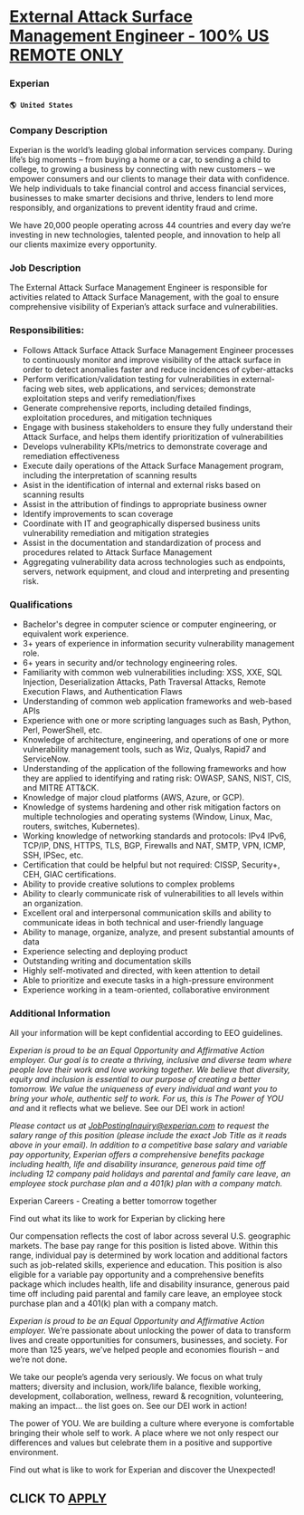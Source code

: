 # [External Attack Surface Management Engineer - 100% US REMOTE ONLY](https://www.remotewlb.com/apply/external-attack-surface-management-engineer-100-us-remote-only)  
### Experian  
#### `🌎 United States`  

### Company Description

Experian is the world’s leading global information services company. During life’s big moments – from buying a home or a car, to sending a child to college, to growing a business by connecting with new customers – we empower consumers and our clients to manage their data with confidence. We help individuals to take financial control and access financial services, businesses to make smarter decisions and thrive, lenders to lend more responsibly, and organizations to prevent identity fraud and crime.

We have 20,000 people operating across 44 countries and every day we’re investing in new technologies, talented people, and innovation to help all our clients maximize every opportunity.

### Job Description

The External Attack Surface Management Engineer is responsible for activities related to Attack Surface Management, with the goal to ensure comprehensive visibility of Experian’s attack surface and vulnerabilities.

### Responsibilities:

  * Follows Attack Surface Attack Surface Management Engineer processes to continuously monitor and improve visibility of the attack surface in order to detect anomalies faster and reduce incidences of cyber-attacks 
  * Perform verification/validation testing for vulnerabilities in external-facing web sites, web applications, and services; demonstrate exploitation steps and verify remediation/fixes 
  * Generate comprehensive reports, including detailed findings, exploitation procedures, and mitigation techniques 
  * Engage with business stakeholders to ensure they fully understand their Attack Surface, and helps them identify prioritization of vulnerabilities 
  * Develops vulnerability KPIs/metrics to demonstrate coverage and remediation effectiveness 
  * Execute daily operations of the Attack Surface Management program, including the interpretation of scanning results 
  * Asist in the identification of internal and external risks based on scanning results 
  * Assist in the attribution of findings to appropriate business owner 
  * Identify improvements to scan coverage 
  * Coordinate with IT and geographically dispersed business units vulnerability remediation and mitigation strategies 
  * Assist in the documentation and standardization of process and procedures related to Attack Surface Management
  * Aggregating vulnerability data across technologies such as endpoints, servers, network equipment, and cloud and interpreting and presenting risk. 

### Qualifications

  * Bachelor's degree in computer science or computer engineering, or equivalent work experience.
  * 3+ years of experience in information security vulnerability management role.
  * 6+ years in security and/or technology engineering roles.
  * Familiarity with common web vulnerabilities including: XSS, XXE, SQL Injection, Deserialization Attacks, Path Traversal Attacks, Remote Execution Flaws, and Authentication Flaws 
  * Understanding of common web application frameworks and web-based APIs 
  * Experience with one or more scripting languages such as Bash, Python, Perl, PowerShell, etc. 
  * Knowledge of architecture, engineering, and operations of one or more vulnerability management tools, such as Wiz, Qualys, Rapid7 and ServiceNow. 
  * Understanding of the application of the following frameworks and how they are applied to identifying and rating risk: OWASP, SANS, NIST, CIS, and MITRE ATT&CK. 
  * Knowledge of major cloud platforms (AWS, Azure, or GCP). 
  * Knowledge of systems hardening and other risk mitigation factors on multiple technologies and operating systems (Window, Linux, Mac, routers, switches, Kubernetes). 
  * Working knowledge of networking standards and protocols: IPv4 IPv6, TCP/IP, DNS, HTTPS, TLS, BGP, Firewalls and NAT, SMTP, VPN, ICMP, SSH, IPSec, etc.
  * Certification that could be helpful but not required: CISSP, Security+, CEH, GIAC certifications. 
  * Ability to provide creative solutions to complex problems 
  * Ability to clearly communicate risk of vulnerabilities to all levels within an organization. 
  * Excellent oral and interpersonal communication skills and ability to communicate ideas in both technical and user-friendly language 
  * Ability to manage, organize, analyze, and present substantial amounts of data 
  * Experience selecting and deploying product 
  * Outstanding writing and documentation skills 
  * Highly self-motivated and directed, with keen attention to detail 
  * Able to prioritize and execute tasks in a high-pressure environment 
  * Experience working in a team-oriented, collaborative environment 

### Additional Information

All your information will be kept confidential according to EEO guidelines.

 _Experian is proud to be an Equal Opportunity and Affirmative Action employer. Our goal is to create a thriving, inclusive and diverse team where people love their work and love working together. We believe that diversity, equity and inclusion is essential to our purpose of creating a better tomorrow. We value the uniqueness of every individual and want you to bring your whole, authentic self to work. For us, this is The Power of YOU and_ and it reflects what we believe. See our DEI work in action!

 _Please contact us at JobPostingInquiry@experian.com to request the salary range of this position (please include the exact Job Title as it reads above in your email). In addition to a competitive base salary and variable pay opportunity, Experian offers a comprehensive benefits package including health, life and disability insurance, generous paid time off including 12 company paid holidays and parental and family care leave, an employee stock purchase plan and a 401(k) plan with a company match._

Experian Careers - Creating a better tomorrow together

Find out what its like to work for Experian by clicking here

Our compensation reflects the cost of labor across several U.S. geographic markets. The base pay range for this position is listed above. Within this range, individual pay is determined by work location and additional factors such as job-related skills, experience and education. This position is also eligible for a variable pay opportunity and a comprehensive benefits package which includes health, life and disability insurance, generous paid time off including paid parental and family care leave, an employee stock purchase plan and a 401(k) plan with a company match.

 _Experian is proud to be an Equal Opportunity and Affirmative Action employer._ We’re passionate about unlocking the power of data to transform lives and create opportunities for consumers, businesses, and society. For more than 125 years, we’ve helped people and economies flourish – and we’re not done.

We take our people’s agenda very seriously. We focus on what truly matters; diversity and inclusion, work/life balance, flexible working, development, collaboration, wellness, reward & recognition, volunteering, making an impact... the list goes on. See our DEI work in action!

The power of YOU. We are building a culture where everyone is comfortable bringing their whole self to work. A place where we not only respect our differences and values but celebrate them in a positive and supportive environment.

Find out what is like to work for Experian and discover the Unexpected!

  
## CLICK TO [APPLY](https://www.remotewlb.com/apply/external-attack-surface-management-engineer-100-us-remote-only)

